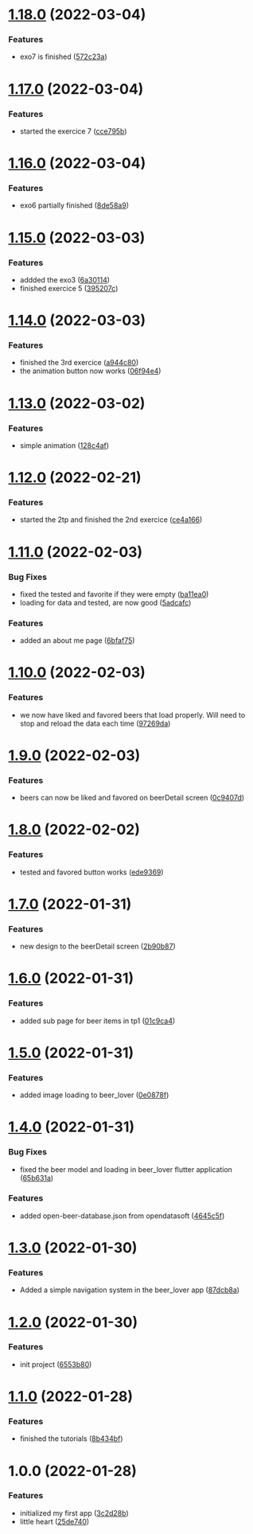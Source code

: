 # [1.18.0](https://github.com/LazyKeru/UV-AMSE-DWM/compare/v1.17.0...v1.18.0) (2022-03-04)


### Features

* exo7 is finished ([572c23a](https://github.com/LazyKeru/UV-AMSE-DWM/commit/572c23a08be4f7ab7436a3d49e9719284d3e71c6))

# [1.17.0](https://github.com/LazyKeru/UV-AMSE-DWM/compare/v1.16.0...v1.17.0) (2022-03-04)


### Features

* started the exercice 7 ([cce795b](https://github.com/LazyKeru/UV-AMSE-DWM/commit/cce795b10fdec0823a90de1bf76653b28b42721c))

# [1.16.0](https://github.com/LazyKeru/UV-AMSE-DWM/compare/v1.15.0...v1.16.0) (2022-03-04)


### Features

* exo6 partially finished ([8de58a9](https://github.com/LazyKeru/UV-AMSE-DWM/commit/8de58a92b557288d0ef388f243d67654778c20d7))

# [1.15.0](https://github.com/LazyKeru/UV-AMSE-DWM/compare/v1.14.0...v1.15.0) (2022-03-03)


### Features

* addded the exo3 ([6a30114](https://github.com/LazyKeru/UV-AMSE-DWM/commit/6a301142e41107219de48829e40415467350f126))
* finished exercice 5 ([395207c](https://github.com/LazyKeru/UV-AMSE-DWM/commit/395207c2d9ab0f91019e7e90eba366e66941eaa5))

# [1.14.0](https://github.com/LazyKeru/UV-AMSE-DWM/compare/v1.13.0...v1.14.0) (2022-03-03)


### Features

* finished the 3rd exercice ([a944c80](https://github.com/LazyKeru/UV-AMSE-DWM/commit/a944c801fe7fa7a9b7983e3595ac1648b0be1f4f))
* the animation button now works ([06f94e4](https://github.com/LazyKeru/UV-AMSE-DWM/commit/06f94e4b3cdabd236f7b56641c6c8420ead8c8f8))

# [1.13.0](https://github.com/LazyKeru/UV-AMSE-DWM/compare/v1.12.0...v1.13.0) (2022-03-02)


### Features

* simple animation ([128c4af](https://github.com/LazyKeru/UV-AMSE-DWM/commit/128c4af4466fdbbd782efc401e5aabebabb33969))

# [1.12.0](https://github.com/LazyKeru/UV-AMSE-DWM/compare/v1.11.0...v1.12.0) (2022-02-21)


### Features

* started the 2tp and finished the 2nd exercice ([ce4a166](https://github.com/LazyKeru/UV-AMSE-DWM/commit/ce4a1669996e03820d8ef3fec0a7ec3ef8f6fe5e))

# [1.11.0](https://github.com/LazyKeru/UV-AMSE-DWM/compare/v1.10.0...v1.11.0) (2022-02-03)


### Bug Fixes

* fixed the tested and favorite if they were empty ([ba11ea0](https://github.com/LazyKeru/UV-AMSE-DWM/commit/ba11ea08e81575216ad5cb286c7110d72dd23c93))
* loading for data and tested, are now good ([5adcafc](https://github.com/LazyKeru/UV-AMSE-DWM/commit/5adcafc181fb55cff52fd5424fd8585d3e074d79))


### Features

* added an about me page ([6bfaf75](https://github.com/LazyKeru/UV-AMSE-DWM/commit/6bfaf75c038173ee7bb1a6533ab0aa0b8495c88d))

# [1.10.0](https://github.com/LazyKeru/UV-AMSE-DWM/compare/v1.9.0...v1.10.0) (2022-02-03)


### Features

* we now have liked and favored beers that load properly. Will need to stop and reload the data each time ([97269da](https://github.com/LazyKeru/UV-AMSE-DWM/commit/97269da4d62e38212b222186d5e0a50946e9fee2))

# [1.9.0](https://github.com/LazyKeru/UV-AMSE-DWM/compare/v1.8.0...v1.9.0) (2022-02-03)


### Features

* beers can now be liked and favored on beerDetail screen ([0c9407d](https://github.com/LazyKeru/UV-AMSE-DWM/commit/0c9407d5c59c364a22024ded880ac8939f7c80dc))

# [1.8.0](https://github.com/LazyKeru/UV-AMSE-DWM/compare/v1.7.0...v1.8.0) (2022-02-02)


### Features

* tested and favored button works ([ede9369](https://github.com/LazyKeru/UV-AMSE-DWM/commit/ede9369fc5b4a70d0859dd218edbd0d86856ce3b))

# [1.7.0](https://github.com/LazyKeru/UV-AMSE-DWM/compare/v1.6.0...v1.7.0) (2022-01-31)


### Features

* new design to the beerDetail screen ([2b90b87](https://github.com/LazyKeru/UV-AMSE-DWM/commit/2b90b87af98cfa053617ce0f2f8642d0e2dc5acc))

# [1.6.0](https://github.com/LazyKeru/UV-AMSE-DWM/compare/v1.5.0...v1.6.0) (2022-01-31)


### Features

* added sub page for beer items in tp1 ([01c9ca4](https://github.com/LazyKeru/UV-AMSE-DWM/commit/01c9ca4d32ad470770ff01fb0bb98b348d28efb4))

# [1.5.0](https://github.com/LazyKeru/UV-AMSE-DWM/compare/v1.4.0...v1.5.0) (2022-01-31)


### Features

* added image loading to beer_lover ([0e0878f](https://github.com/LazyKeru/UV-AMSE-DWM/commit/0e0878fdc0d8ea17aa6cf3e4a0fe7710b94f11af))

# [1.4.0](https://github.com/LazyKeru/UV-AMSE-DWM/compare/v1.3.0...v1.4.0) (2022-01-31)


### Bug Fixes

* fixed the beer model and loading in beer_lover flutter application ([65b631a](https://github.com/LazyKeru/UV-AMSE-DWM/commit/65b631a54c01ce321d05e10c99901879bcdde058))


### Features

* added open-beer-database.json from opendatasoft ([4645c5f](https://github.com/LazyKeru/UV-AMSE-DWM/commit/4645c5f79d4a558cc2c78789da692b9709c28e22))

# [1.3.0](https://github.com/LazyKeru/UV-AMSE-DWM/compare/v1.2.0...v1.3.0) (2022-01-30)


### Features

* Added a simple navigation system in the beer_lover app ([87dcb8a](https://github.com/LazyKeru/UV-AMSE-DWM/commit/87dcb8a090af1bc7fed1e47c7dfa3f34e8361c71))

# [1.2.0](https://github.com/LazyKeru/UV-AMSE-DWM/compare/v1.1.0...v1.2.0) (2022-01-30)


### Features

* init project ([6553b80](https://github.com/LazyKeru/UV-AMSE-DWM/commit/6553b803fb7a0d2875be73852b57ef406317ef04))

# [1.1.0](https://github.com/LazyKeru/UV-AMSE-DWM/compare/v1.0.0...v1.1.0) (2022-01-28)


### Features

* finished the tutorials ([8b434bf](https://github.com/LazyKeru/UV-AMSE-DWM/commit/8b434bfa824bbc10104fbf04b17bcd6754094062))

# 1.0.0 (2022-01-28)


### Features

* initialized my first app ([3c2d28b](https://github.com/LazyKeru/UV-AMSE-DWM/commit/3c2d28b64662f52d2713450c5a1f8c5c0669ebf4))
* little heart ([25de740](https://github.com/LazyKeru/UV-AMSE-DWM/commit/25de740320b08791c802ebf60be37c02052babf1))
